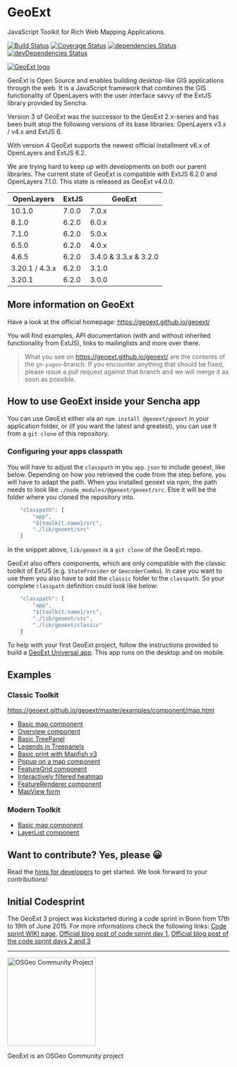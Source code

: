 # GeoExt

JavaScript Toolkit for Rich Web Mapping Applications.

[![Build Status](https://travis-ci.org/geoext/geoext.svg?branch=master)](https://travis-ci.org/geoext/geoext)
[![Coverage Status](https://coveralls.io/repos/geoext/geoext/badge.svg?branch=master&service=github)](https://coveralls.io/github/geoext/geoext?branch=master)
[![dependencies Status](https://david-dm.org/geoext/geoext/status.svg)](https://david-dm.org/geoext/geoext)
[![devDependencies Status](https://david-dm.org/geoext/geoext/dev-status.svg)](https://david-dm.org/geoext/geoext?type=dev)

[![GeoExt logo](https://geoext.github.io/geoext/website-resources/img/GeoExt-logo.png)](https://geoext.github.io/geoext/)

GeoExt is Open Source and enables building desktop-like GIS applications through the web. It is a JavaScript framework that combines the GIS functionality of OpenLayers with the user interface savvy of the ExtJS library provided by Sencha.

Version 3 of GeoExt was the successor to the GeoExt 2.x-series and has been built atop the following versions of its base libraries: OpenLayers v3.x / v4.x and ExtJS 6.

With version 4 GeoExt supports the newest official installment v6.x of OpenLayers and ExtJS 6.2.

We are trying hard to keep up with developments on both our parent libraries.
The current state of GeoExt is compatible with ExtJS 6.2.0 and OpenLayers 7.1.0. This state is released as GeoExt v4.0.0.

| OpenLayers       | ExtJS | GeoExt         |
| ---------------- | ----- | -------------- |
| 10.1.0           | 7.0.0 | 7.0.x         |
| 8.1.0            | 6.2.0 | 6.0.x          |
| 7.1.0            | 6.2.0 | 5.0.x          |
| 6.5.0            | 6.2.0 | 4.0.x          |
| 4.6.5            | 6.2.0 | 3.4.0 & 3.3.x & 3.2.0  |
| 3.20.1 / 4.3.x   | 6.2.0 | 3.1.0          |
| 3.20.1           | 6.2.0 | 3.0.0          |

## More information on GeoExt

Have a look at the official homepage: https://geoext.github.io/geoext/

You will find examples, API documentation (with and without inherited functionality from ExtJS), links to mailinglists and more over there.

> What you see on https://geoext.github.io/geoext/ are the contents of the `gh-pages`-branch. If you encounter anything that should be fixed, please issue a pull request against that branch and we will merge it as soon as possible.

## How to use GeoExt inside your Sencha app

You can use GeoExt either via an `npm install @geoext/geoext` in your application folder, or (if you want the latest and greatest), you can use it from a `git clone` of this repository.

### Configuring your apps classpath

You will have to adjust the `classpath` in you `app.json` to include geoext, like below.
Depending on how you retrieved the code from the step before, you will have to adapt the path.
When you installed geoext via npm, the path needs to look like `./node_modules/@geoext/geoext/src`.
Else it will be the folder where you cloned the repository into.

```javascript
    "classpath": [
        "app",
        "${toolkit.name}/src",
        "./lib/geoext/src"
    ]
```

In the snippet above, `lib/geoext` is a `git clone` of the GeoExt repo.

GeoExt also offers components, which are only compatible with the classic
toolkit of ExtJS (e.g. `StateProvider` or `GeocoderCombo`).
In case you want to use them you also have to add the `classic` folder to the
`classpath`. So your complete `classpath` definition could look like below:

```javascript
    "classpath": [
        "app",
        "${toolkit.name}/src",
        "./lib/geoext/src",
        "./lib/geoext/classic"
    ]
```

To help with your first GeoExt project, follow the instructions provided to build a [GeoExt Universal app](universal-app.md). This app runs on the desktop and on mobile.

## Examples

### Classic Toolkit

https://geoext.github.io/geoext/master/examples/component/map.html

* [Basic map component](https://geoext.github.io/geoext/master/examples/component/map.html)
* [Overview component](https://geoext.github.io/geoext/master/examples/component/overviewMap.html)
* [Basic TreePanel](https://geoext.github.io/geoext/master/examples/tree/panel.html)
* [Legends in Treepanels](https://geoext.github.io/geoext/master/examples/tree/tree-legend-simple.html)
* [Basic print with Mapfish v3](https://geoext.github.io/geoext/master/examples/print/basic-mapfish.html)
* [Popup on a map component](https://geoext.github.io/geoext/master/examples/popup/gx-popup.html)
* [FeatureGrid component](https://geoext.github.io/geoext/master/examples/features/grid.html)
* [Interactively filtered heatmap](https://geoext.github.io/geoext/master/examples/filtered-heatmap/filtered-heatmap.html)
* [FeatureRenderer component](https://geoext.github.io/geoext/master/examples/renderer/renderer.html)
* [MapView form](https://geoext.github.io/geoext/master/examples/mapviewform/mapviewform.html)

### Modern Toolkit

* [Basic map component ](https://geoext.github.io/geoext/master/examples/modern-map/modern-map.html)
* [LayerList component ](https://geoext.github.io/geoext/master/examples/modern-layerlist/modern-layerlist.html)


## Want to contribute? Yes, please 😀

Read the [hints for developers](CONTRIBUTING.md) to get started. We look forward
to your contributions!

## Initial Codesprint

The GeoExt 3 project was kickstarted during a code sprint in Bonn from 17th to 19th of June 2015. 
For more informations check the following links:
[Code sprint WIKI page](https://github.com/geoext/geoext/wiki/GeoExt-3-Codesprint), 
[Official blog post of code sprint day 1](http://geoext.blogspot.de/2015/06/geoext-is-getting-3.html), 
[Official blog post of the code sprint days 2 and 3](http://geoext.blogspot.de/2015/06/geoext-3-codesprint-day-2-and-3.html)

---------

<a href="https://www.osgeo.org/projects/geoext/">
<img src="https://geoext.github.io/geoext/website-resources/img/OSGeo_community.png" alt="OSGeo Community Project" width="200" />
</a>

GeoExt is an OSGeo Community project
